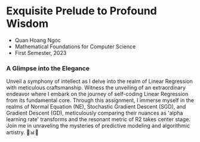 # Exquisite Prelude to Profound Wisdom 

- Quan Hoang Ngoc
- Mathematical Foundations for Computer Science 
- First Semester, 2023 

### A Glimpse into the Elegance

Unveil a symphony of intellect as I delve into the realm of Linear Regression with meticulous craftsmanship. Witness the unveiling of an extraordinary endeavor where I embark on the journey of self-coding Linear Regression from its fundamental core. Through this assignment, I immerse myself in the realms of Normal Equation (NE), Stochastic Gradient Descent (SGD), and Gradient Descent (GD), meticulously comparing their nuances as 'alpha learning rate' transforms and the resonant metric of R2 takes center stage. Join me in unraveling the mysteries of predictive modeling and algorithmic artistry. 🌟📊💡
